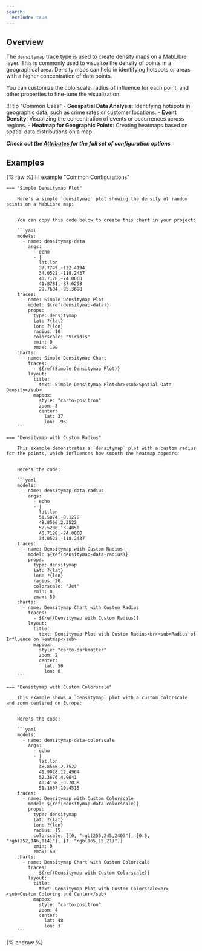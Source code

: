 ```yaml
---
search:
  exclude: true
---
```

<!--start-->
## Overview

The `densitymap` trace type is used to create density maps on a MabLibre layer. This is commonly used to visualize the density of points in a geographical area. Density maps can help in identifying hotspots or areas with a higher concentration of data points.

You can customize the colorscale, radius of influence for each point, and other properties to fine-tune the visualization.

!!! tip "Common Uses"
    - **Geospatial Data Analysis**: Identifying hotspots in geographic data, such as crime rates or customer locations.
    - **Event Density**: Visualizing the concentration of events or occurrences across regions.
    - **Heatmap for Geographic Points**: Creating heatmaps based on spatial data distributions on a map.

_**Check out the [Attributes](../configuration/Trace/Props/Densitymap/#attributes) for the full set of configuration options**_

## Examples

{% raw %}
!!! example "Common Configurations"

    === "Simple Densitymap Plot"

        Here's a simple `densitymap` plot showing the density of random points on a MabLibre map:


        You can copy this code below to create this chart in your project:

        ```yaml
        models:
          - name: densitymap-data
            args:
              - echo
              - |
                lat,lon
                37.7749,-122.4194
                34.0522,-118.2437
                40.7128,-74.0060
                41.8781,-87.6298
                29.7604,-95.3698
        traces:
          - name: Simple Densitymap Plot
            model: ${ref(densitymap-data)}
            props:
              type: densitymap
              lat: ?{lat}
              lon: ?{lon}
              radius: 10
              colorscale: "Viridis"
              zmin: 0
              zmax: 100
        charts:
          - name: Simple Densitymap Chart
            traces:
              - ${ref(Simple Densitymap Plot)}
            layout:
              title:
                text: Simple Densitymap Plot<br><sub>Spatial Data Density</sub>
              mapbox:
                style: "carto-positron"
                zoom: 3
                center:
                  lat: 37
                  lon: -95
        ```

    === "Densitymap with Custom Radius"

        This example demonstrates a `densitymap` plot with a custom radius for the points, which influences how smooth the heatmap appears:


        Here's the code:

        ```yaml
        models:
          - name: densitymap-data-radius
            args:
              - echo
              - |
                lat,lon
                51.5074,-0.1278
                48.8566,2.3522
                52.5200,13.4050
                40.7128,-74.0060
                34.0522,-118.2437
        traces:
          - name: Densitymap with Custom Radius
            model: ${ref(densitymap-data-radius)}
            props:
              type: densitymap
              lat: ?{lat}
              lon: ?{lon}
              radius: 20
              colorscale: "Jet"
              zmin: 0
              zmax: 50
        charts:
          - name: Densitymap Chart with Custom Radius
            traces:
              - ${ref(Densitymap with Custom Radius)}
            layout:
              title:
                text: Densitymap Plot with Custom Radius<br><sub>Radius of Influence on Heatmap</sub>
              mapbox:
                style: "carto-darkmatter"
                zoom: 2
                center:
                  lat: 50
                  lon: 0
        ```

    === "Densitymap with Custom Colorscale"

        This example shows a `densitymap` plot with a custom colorscale and zoom centered on Europe:


        Here's the code:

        ```yaml
        models:
          - name: densitymap-data-colorscale
            args:
              - echo
              - |
                lat,lon
                48.8566,2.3522
                41.9028,12.4964
                52.3676,4.9041
                40.4168,-3.7038
                51.1657,10.4515
        traces:
          - name: Densitymap with Custom Colorscale
            model: ${ref(densitymap-data-colorscale)}
            props:
              type: densitymap
              lat: ?{lat}
              lon: ?{lon}
              radius: 15
              colorscale: [[0, "rgb(255,245,240)"], [0.5, "rgb(252,146,114)"], [1, "rgb(165,15,21)"]]
              zmin: 0
              zmax: 50
        charts:
          - name: Densitymap Chart with Custom Colorscale
            traces:
              - ${ref(Densitymap with Custom Colorscale)}
            layout:
              title:
                text: Densitymap Plot with Custom Colorscale<br><sub>Custom Coloring and Center</sub>
              mapbox:
                style: "carto-positron"
                zoom: 4
                center:
                  lat: 48
                  lon: 3
        ```

{% endraw %}
<!--end-->